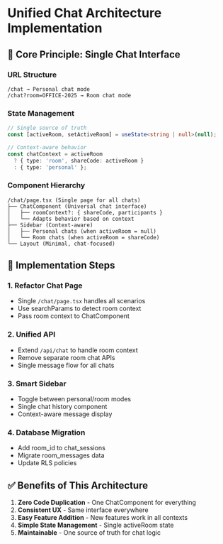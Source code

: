 # Unified Chat Architecture Implementation

## 🎯 Core Principle: Single Chat Interface

### URL Structure
```
/chat → Personal chat mode
/chat?room=OFFICE-2025 → Room chat mode
```

### State Management
```typescript
// Single source of truth
const [activeRoom, setActiveRoom] = useState<string | null>(null);

// Context-aware behavior
const chatContext = activeRoom 
  ? { type: 'room', shareCode: activeRoom }
  : { type: 'personal' };
```

### Component Hierarchy
```
/chat/page.tsx (Single page for all chats)
├── ChatComponent (Universal chat interface)
│   ├── roomContext?: { shareCode, participants }
│   └── Adapts behavior based on context
├── Sidebar (Context-aware)
│   ├── Personal chats (when activeRoom = null)
│   └── Room chats (when activeRoom = shareCode)
└── Layout (Minimal, chat-focused)
```

## 🔄 Implementation Steps

### 1. Refactor Chat Page
- Single `/chat/page.tsx` handles all scenarios
- Use searchParams to detect room context
- Pass room context to ChatComponent

### 2. Unified API
- Extend `/api/chat` to handle room context
- Remove separate room chat APIs
- Single message flow for all chats

### 3. Smart Sidebar
- Toggle between personal/room modes
- Single chat history component
- Context-aware message display

### 4. Database Migration
- Add room_id to chat_sessions
- Migrate room_messages data
- Update RLS policies

## ✅ Benefits of This Architecture

1. **Zero Code Duplication** - One ChatComponent for everything
2. **Consistent UX** - Same interface everywhere
3. **Easy Feature Addition** - New features work in all contexts
4. **Simple State Management** - Single activeRoom state
5. **Maintainable** - One source of truth for chat logic